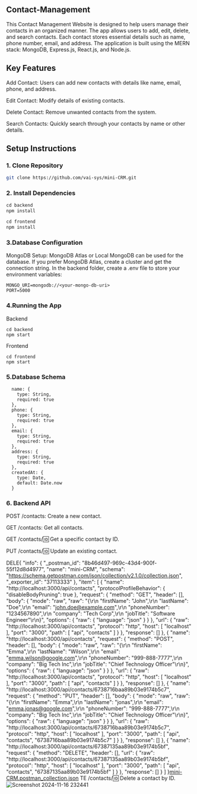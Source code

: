 ## Contact-Management

This Contact Management Website is designed to help users manage their contacts in an organized manner. The app allows users to add, edit, delete, and search contacts. Each contact stores essential details such as name, phone number, email, and address. The application is built using the MERN stack: MongoDB, Express.js, React.js, and Node.js.

## Key Features
Add Contact: Users can add new contacts with details like name, email, phone, and address.

Edit Contact: Modify details of existing contacts.

Delete Contact: Remove unwanted contacts from the system.

Search Contacts: Quickly search through your contacts by name or other details.

## Setup Instructions


### 1. Clone Repository
```bash
git clone https://github.com/vai-sys/mini-CRM.git

```

### 2. Install Dependencies

```javascript 
cd backend
npm install

cd frontend
npm install

```

### 3.Database Configuration
MongoDB Setup: 
MongoDB Atlas or Local MongoDB can be used for the database. If you prefer MongoDB Atlas, create a cluster and get the connection string.
In the backend folder, create a .env file to store your environment variables:
```
MONGO_URI=mongodb://<your-mongo-db-uri>
PORT=5000
```
### 4.Running the App
Backend
```
cd backend
npm start
```
Frontend
```
cd frontend
npm start
```

### 5.Database Schema
```
  name: {
    type: String,
    required: true
  },
  phone: {
    type: String,
    required: true
  },
  email: {
    type: String,
    required: true
  },
  address: {
    type: String,
    required: true
  },
  createdAt: {
    type: Date,
    default: Date.now
  }

```
### 6. Backend API
POST /contacts: Create a new contact.

GET /contacts: Get all contacts.

GET /contacts/:id: Get a specific contact by ID.

PUT /contacts/:id: Update an existing contact.

DELE{
	"info": {
		"_postman_id": "8b46d497-969c-43d4-900f-55f12d8d4977",
		"name": "mini-CRM",
		"schema": "https://schema.getpostman.com/json/collection/v2.1.0/collection.json",
		"_exporter_id": "37113333"
	},
	"item": [
		{
			"name": "http://localhost:3000/api/contacts",
			"protocolProfileBehavior": {
				"disableBodyPruning": true
			},
			"request": {
				"method": "GET",
				"header": [],
				"body": {
					"mode": "raw",
					"raw": "{\r\n    \"firstName\": \"John\",\r\n    \"lastName\": \"Doe\",\r\n    \"email\": \"john.doe@example.com\",\r\n    \"phoneNumber\": \"1234567890\",\r\n    \"company\": \"Tech Corp\",\r\n    \"jobTitle\": \"Software Engineer\"\r\n}",
					"options": {
						"raw": {
							"language": "json"
						}
					}
				},
				"url": {
					"raw": "http://localhost:3000/api/contacts",
					"protocol": "http",
					"host": [
						"localhost"
					],
					"port": "3000",
					"path": [
						"api",
						"contacts"
					]
				}
			},
			"response": []
		},
		{
			"name": "http://localhost:3000/api/contacts",
			"request": {
				"method": "POST",
				"header": [],
				"body": {
					"mode": "raw",
					"raw": "{\r\n    \"firstName\": \"Emma\",\r\n    \"lastName\": \"Wilson\",\r\n    \"email\": \"emma.wilson@google.com\",\r\n    \"phoneNumber\": \"999-888-7777\",\r\n    \"company\": \"Big Tech Inc\",\r\n    \"jobTitle\": \"Chief Technology Officer\"\r\n}",
					"options": {
						"raw": {
							"language": "json"
						}
					}
				},
				"url": {
					"raw": "http://localhost:3000/api/contacts",
					"protocol": "http",
					"host": [
						"localhost"
					],
					"port": "3000",
					"path": [
						"api",
						"contacts"
					]
				}
			},
			"response": []
		},
		{
			"name": "http://localhost:3000/api/contacts/6738716baa89b03e9174b5c7",
			"request": {
				"method": "PUT",
				"header": [],
				"body": {
					"mode": "raw",
					"raw": "{\r\n    \"firstName\": \"Emma\",\r\n    \"lastName\": \"jonas\",\r\n    \"email\": \"emma.jonas@google.com\",\r\n    \"phoneNumber\": \"999-888-7777\",\r\n    \"company\": \"Big Tech Inc\",\r\n    \"jobTitle\": \"Chief Technology Officer\"\r\n}",
					"options": {
						"raw": {
							"language": "json"
						}
					}
				},
				"url": {
					"raw": "http://localhost:3000/api/contacts/6738716baa89b03e9174b5c7",
					"protocol": "http",
					"host": [
						"localhost"
					],
					"port": "3000",
					"path": [
						"api",
						"contacts",
						"6738716baa89b03e9174b5c7"
					]
				}
			},
			"response": []
		},
		{
			"name": "http://localhost:3000/api/contacts/67387135aa89b03e9174b5bf",
			"request": {
				"method": "DELETE",
				"header": [],
				"url": {
					"raw": "http://localhost:3000/api/contacts/67387135aa89b03e9174b5bf",
					"protocol": "http",
					"host": [
						"localhost"
					],
					"port": "3000",
					"path": [
						"api",
						"contacts",
						"67387135aa89b03e9174b5bf"
					]
				}
			},
			"response": []
		}
	]
}[mini-CRM.postman_collection.json](https://github.com/user-attachments/files/17787491/mini-CRM.postman_collection.json)
TE /contacts/:id: Delete a contact by ID.
![Screenshot 2024-11-16 232441](https://github.com/user-attachments/assets/a84abc06-495f-4d30-87c4-dc4f008d5097)


